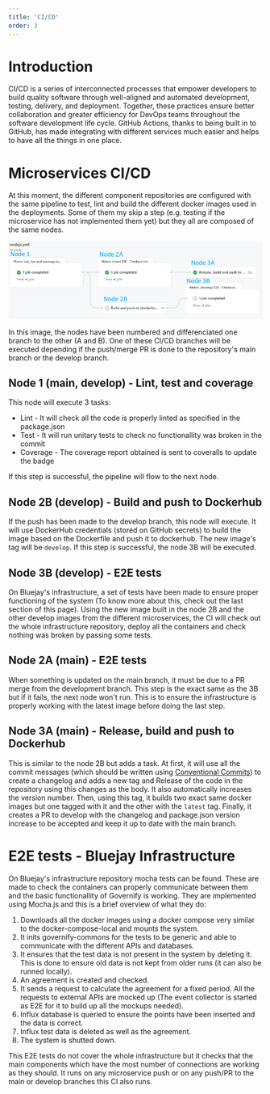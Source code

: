 ```yaml
---
title: 'CI/CD'
order: 3
---
```


# Introduction
CI/CD is a series of interconnected processes that empower developers to build quality software through well-aligned and automated development, testing, delivery, and deployment. Together, these practices ensure better collaboration and greater efficiency for DevOps teams throughout the software development life cycle. GitHub Actions, thanks to being built in to GitHub, has made integrating with different services much easier and helps to have all the things in one place.

# Microservices CI/CD
At this moment, the different component repositories are configured with the same pipeline to test, lint and build the different docker images used in the deployments. Some of them my skip a step (e.g. testing if the microservice has not implemented them yet) but they all are composed of the same nodes. 

![Projects list interface of Governify](../images/CI.PNG)

In this image, the nodes have been numbered and differenciated one branch to the other (A and B). One of these CI/CD branches will be executed depending if the push/merge PR is done to the repository's main branch or the develop branch.

## Node 1 (main, develop) - Lint, test and coverage
This node will execute 3 tasks:
 - Lint - It will check all the code is properly linted as specified in the package.json
 - Test - It will run unitary tests to check no functionallity was broken in the commit
 - Coverage - The coverage report obtained is sent to coveralls to update the badge

If this step is successful, the pipeline will flow to the next node.

## Node 2B (develop) - Build and push to Dockerhub
If the push has been made to the develop branch, this node will execute. It will use DockerHub credentials (stored on GitHub secrets) to build the image based on the Dockerfile and push it to dockerhub. The new image's tag will be `develop`. If this step is successful, the node 3B will be executed.

## Node 3B (develop) - E2E tests
On Bluejay's infrastructure, a set of tests have been made to ensure proper functioning of the system (To know more about this, check out the last section of this page). Using the new image built in the node 2B and the other develop images from the different microservices, the CI will check out the whole infrastructure repository, deploy all the containers and check nothing was broken by passing some tests.

## Node 2A (main) - E2E tests
When something is updated on the main branch, it must be due to a PR merge from the development branch. This step is the exact same as the 3B but if it fails, the next node won't run. This is to ensure the infrastructure is properly working  with the latest image before doing the last step.

## Node 3A (main) - Release, build and push to Dockerhub
This is similar to the node 2B but adds a task. At first, it will use all the commit messages (which should be written using [Conventional Commits](https://www.conventionalcommits.org/en/v1.0.0/)) to create a changelog and adds a new tag and Release of the code in the repository using this changes as the body. It also automatically increases the version number. Then, using this tag, it builds two exact same docker images but one tagged with it and the other with the `latest` tag. Finally, it creates a PR to develop with the changelog and package.json version increase to be accepted and keep it up to date with the main branch.

# E2E tests - Bluejay Infrastructure
On Bluejay's infrastructure repository mocha tests can be found. These are made to check the containers can properly communicate between them and the basic functionallity of Governify is working. They are implemented using Mocha.js and this is a brief overview of what they do:

1. Downloads all the docker images using a docker compose very similar to the docker-compose-local and mounts the system.
2. It inits governify-commons for the tests to be generic and able to communicate with the different APIs and databases.
3. It ensures that the test data is not present in the system by deleting it. This is done to ensure old data is not kept from older runs (it can also be runned locally).
4. An agreement is created and checked.
5. It sends a request to calculate the agreement for a fixed period. All the requests to external APIs are mocked up (The event collector is started as E2E for it to build up all the mockups needed).
6. Influx database is queried to ensure the points have been inserted and the data is correct.
7. Influx test data is deleted as well as the agreement.
8. The system is shutted down.

This E2E tests do not cover the whole infrastructure but it checks that the main components which have the most number of connections are working as they should. It runs on any microservice push or on any push/PR to the main or develop branches this CI also runs.